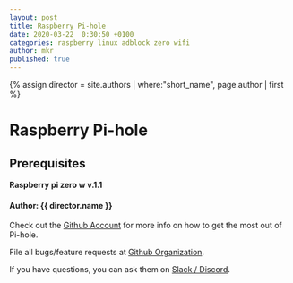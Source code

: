 ```yaml
---
layout: post
title: Raspberry Pi-hole
date: 2020-03-22  0:30:50 +0100
categories: raspberry linux adblock zero wifi
author: mkr
published: true
---
```


{% assign director = site.authors | where:"short_name", page.author | first %}

# Raspberry Pi-hole

## Prerequisites

**Raspberry pi zero w v.1.1**

#### Author: {{ director.name }}

Check out the [Github Account][github-account] for more info on how to get the most out of Pi-hole.

File all bugs/feature requests at [Github Organization][github-organization]. 

If you have questions, you can ask them on [Slack / Discord][other-links-below].

[github-account]: https://github.com/madssteiner
[github-organization]:   https://github.com/kodeklubbendk
[other-links-below]: https://talk.jekyllrb.com/